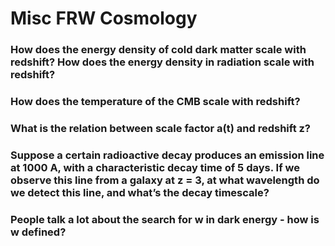 # Misc FRW Cosmology
### How does the energy density of cold dark matter scale with redshift? How does the energy density in radiation scale with redshift? 

### How does the temperature of the CMB scale with redshift? 

### What is the relation between scale factor a(t) and redshift z? 

### Suppose a certain radioactive decay produces an emission line at 1000 A, with a characteristic decay time of 5 days. If we observe this line from a galaxy at z = 3, at what wavelength do we detect this line, and what’s the decay timescale? 

### People talk a lot about the search for w in dark energy - how is w defined?